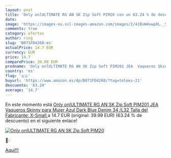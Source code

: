 ```yaml
---
layout: post
title: 'Only onlULTIMATE RG AN SK Zip Soft PIM20 con un 63.24 % de descuento'
date: 
image: 'https://images-eu.ssl-images-amazon.com/images/I/41BvW4uwp0L._SL200_.jpg'
comments: true
category: ofertas
author: ring
slug: 'B071FD4268-es'
actualPrice: 14.7 EUR
currency: EUR
price: 14.7
comparePrice: 39.99 EUR
prodname: 'Only onlULTIMATE RG AN SK Zip Soft PIM201 JEA  Vaqueros Skinny para Mujer  Azul  Dark Blue Denim   34 /L32  Talla del Fabricante: X-Small '
country: 'es'
flag: '🇪🇸'
buyurl: 'https://www.amazon.es/dp/B071FD4268/?tag=tolees-21'
descuento: '63.24'
average: '14.7'
---
```


En este momento está [Only onlULTIMATE RG AN SK Zip Soft PIM201 JEA  Vaqueros Skinny para Mujer  Azul  Dark Blue Denim   34 /L32  Talla del Fabricante: X-Small ](https://www.amazon.es/dp/B071FD4268/?tag=tolees-21) a 14.7 EUR (original: 39.99 EUR) (63.24 %  de descuento) en el siguiente enlace!

[![Only onlULTIMATE RG AN SK Zip Soft PIM20](https://images-eu.ssl-images-amazon.com/images/I/41BvW4uwp0L._SL200_.jpg)](https://www.amazon.es/dp/B071FD4268/?tag=tolees-21)

🔎:


[Aquí!!!](https://www.amazon.es/dp/B071FD4268/?tag=tolees-21)
